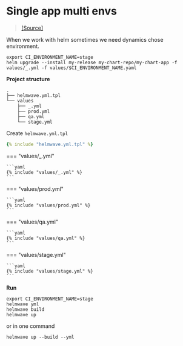# Single app multi envs

> [ [Source] ](https://github.com/helmwave/docs/tree/0.19.x/docs/examples/single-app-multi-envs)

When we work with helm sometimes we need dynamics chose environment.

```shell
export CI_ENVIRONMENT_NAME=stage
helm upgrade --install my-release my-chart-repo/my-chart-app -f values/_.yml -f values/$CI_ENVIRONMENT_NAME.yaml
```


**Project structure**

```
.
├── helmwave.yml.tpl
└── values
    ├── _.yml
    ├── prod.yml
    ├── qa.yml
    └── stage.yml
```

Create `helmwave.yml.tpl`


```yaml
{% include "helmwave.yml.tpl" %}
```

=== "values/_.yml"

    ```yaml
    {% include "values/_.yml" %}
    ```

=== "values/prod.yml"

    ```yaml
    {% include "values/prod.yml" %}
    ```

=== "values/qa.yml"

    ```yaml
    {% include "values/qa.yml" %}
    ```

=== "values/stage.yml"

    ```yaml
    {% include "values/stage.yml" %}
    ```


**Run**

```shell
export CI_ENVIRONMENT_NAME=stage
helmwave yml
helmwave build
helmwave up
```

or in one command 

```shell
helmwave up --build --yml
```
